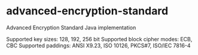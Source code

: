 # advanced-encryption-standard
Advanced Encryption Standard Java implementation

Supported key sizes: 128, 192, 256 bit
Supported block cipher modes: ECB, CBC
Supported paddings: ANSI X9.23, ISO 10126, PKCS#7, ISO/IEC 7816-4
